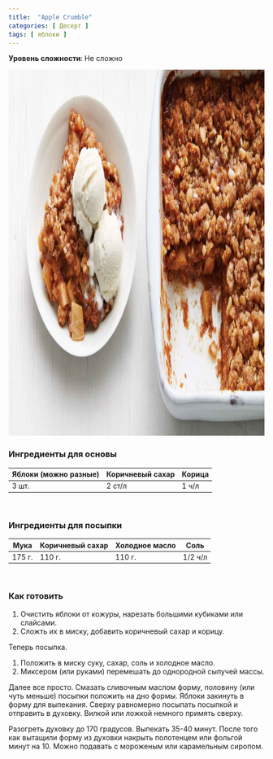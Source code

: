 ```yaml
---
title:  "Apple Crumble"
categories: [ Десерт ]
tags: [ яблоки ]
---
```


**Уровень сложности**: Не сложно

<img class="main_post_image" src="/assets/images/apple-crumble.jpg" width="1280" height="720" alt="яблочный крамбл">

### Ингредиенты для основы  

<table>
    <thead>
      <tr>
        <th>Яблоки (можно разные)</th>
        <th>Коричневый сахар</th>
        <th>Корица</th>
      </tr>
    </thead>
    <tbody>
      <tr>
        <td>3 шт.</td>
        <td>2 ст/л</td>
        <td>1 ч/л</td>
      </tr>
    </tbody>
</table>
<br>

### Ингредиенты для посыпки  

<table>
    <thead>
      <tr>
        <th>Мука</th>
        <th>Коричневый сахар</th>
        <th>Холодное масло</th>
        <th>Соль</th>
      </tr>
    </thead>
    <tbody>
      <tr>
        <td>175 г.</td>
        <td>110 г.</td>
        <td>110 г.</td>
        <td>1/2 ч/л</td>
      </tr>
    </tbody>
</table>
<br>

### Как готовить

1. Очистить яблоки от кожуры, нарезать большими кубиками или слайсами.
2. Сложть их в миску, добавить коричневый сахар и корицу.

Теперь посыпка.
1. Положить в миску суку, сахар, соль и холодное масло.
2. Миксером (или руками) перемешать до однородной сыпучей массы.

Далее все просто.
Смазать сливочным маслом форму, половину (или чуть меньше) посыпки положить на дно формы.
Яблоки закинуть в форму для выпекания. Сверху равномерно посыпать посыпкой и отправить в духовку. Вилкой или ложкой немного примять сверху.

Разогреть духовку до 170 градусов. Выпекать 35-40 минут. После того как вытащили форму из духовки накрыть полотенцем или фольгой минут на 10.
Можно подавать с мороженым или карамельным сиропом.